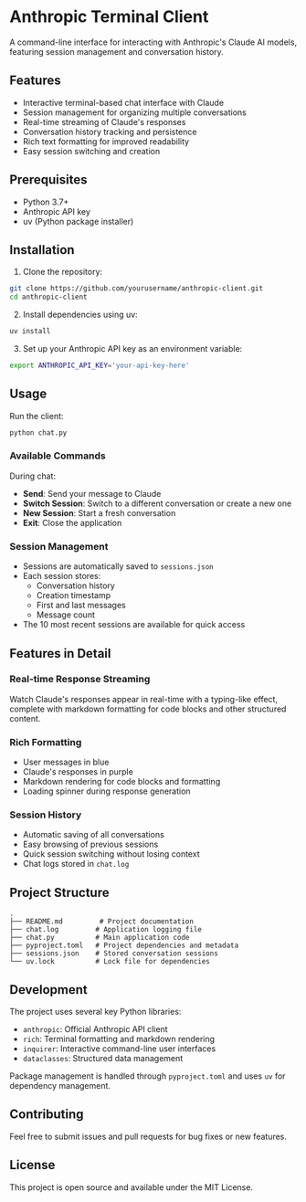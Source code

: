 # Anthropic Terminal Client

A command-line interface for interacting with Anthropic's Claude AI models, featuring session management and conversation history.

## Features

- Interactive terminal-based chat interface with Claude
- Session management for organizing multiple conversations
- Real-time streaming of Claude's responses
- Conversation history tracking and persistence
- Rich text formatting for improved readability
- Easy session switching and creation

## Prerequisites

- Python 3.7+
- Anthropic API key
- uv (Python package installer)

## Installation

1. Clone the repository:
```bash
git clone https://github.com/yourusername/anthropic-client.git
cd anthropic-client
```

2. Install dependencies using uv:
```bash
uv install
```

3. Set up your Anthropic API key as an environment variable:
```bash
export ANTHROPIC_API_KEY='your-api-key-here'
```

## Usage

Run the client:
```bash
python chat.py
```

### Available Commands

During chat:
- **Send**: Send your message to Claude
- **Switch Session**: Switch to a different conversation or create a new one
- **New Session**: Start a fresh conversation
- **Exit**: Close the application

### Session Management

- Sessions are automatically saved to `sessions.json`
- Each session stores:
  - Conversation history
  - Creation timestamp
  - First and last messages
  - Message count
- The 10 most recent sessions are available for quick access

## Features in Detail

### Real-time Response Streaming
Watch Claude's responses appear in real-time with a typing-like effect, complete with markdown formatting for code blocks and other structured content.

### Rich Formatting
- User messages in blue
- Claude's responses in purple
- Markdown rendering for code blocks and formatting
- Loading spinner during response generation

### Session History
- Automatic saving of all conversations
- Easy browsing of previous sessions
- Quick session switching without losing context
- Chat logs stored in `chat.log`

## Project Structure
```
.
├── README.md         # Project documentation
├── chat.log         # Application logging file
├── chat.py          # Main application code
├── pyproject.toml   # Project dependencies and metadata
├── sessions.json    # Stored conversation sessions
└── uv.lock          # Lock file for dependencies
```

## Development

The project uses several key Python libraries:
- `anthropic`: Official Anthropic API client
- `rich`: Terminal formatting and markdown rendering
- `inquirer`: Interactive command-line user interfaces
- `dataclasses`: Structured data management

Package management is handled through `pyproject.toml` and uses `uv` for dependency management.

## Contributing

Feel free to submit issues and pull requests for bug fixes or new features.

## License

This project is open source and available under the MIT License.

